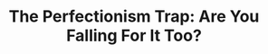 ---
title: "The Perfectionism Trap: Are You Falling For It Too?"
publishDate: 2025-03-21
platform: "LinkedIn"
url: "https://www.linkedin.com/posts/pascalestavelot-dev_webdevelopment-codingjourney-learningtocode-activity-7290707834189561856-OonZ?utm_source=share&utm_medium=member_desktop&rcm=ACoAAAIhcq4BKT03xlYQc9nVBvNKEFEGo8yof8o"
---